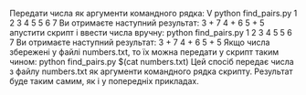 Передати числа як аргументи командного рядка:
V
python find_pairs.py 1 2 3 4 5 5 6 7
Ви отримаєте наступний результат:
3 + 7
4 + 6
5 + 5
апустити скрипт і ввести числа вручну:
python find_pairs.py
1
2
3
4
5
5
6
7
Ви отримаєте наступний результат:
3 + 7
4 + 6
5 + 5
Якщо числа збережені у файлі numbers.txt, то їх можна передати у скрипт таким чином: 
python find_pairs.py $(cat numbers.txt)
Цей спосіб передає числа з файлу numbers.txt як аргументи командного рядка скрипту. Результат буде таким самим, як і у попередніх прикладах.
